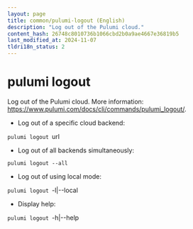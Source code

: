 ```yaml
---
layout: page
title: common/pulumi-logout (English)
description: "Log out of the Pulumi cloud."
content_hash: 26748c8010736b1066cbd2b0a9ae4667e36819b5
last_modified_at: 2024-11-07
tldri18n_status: 2
---
```

# pulumi logout

Log out of the Pulumi cloud.
More information: <https://www.pulumi.com/docs/cli/commands/pulumi_logout/>.

- Log out of a specific cloud backend:

`pulumi logout `<span class="tldr-var badge badge-pill bg-dark-lm bg-white-dm text-white-lm text-dark-dm font-weight-bold">url</span>

- Log out of all backends simultaneously:

`pulumi logout --all`

- Log out of using local mode:

`pulumi logout `<span class="tldr-var badge badge-pill bg-dark-lm bg-white-dm text-white-lm text-dark-dm font-weight-bold">-l|--local</span>

- Display help:

`pulumi logout `<span class="tldr-var badge badge-pill bg-dark-lm bg-white-dm text-white-lm text-dark-dm font-weight-bold">-h|--help</span>
